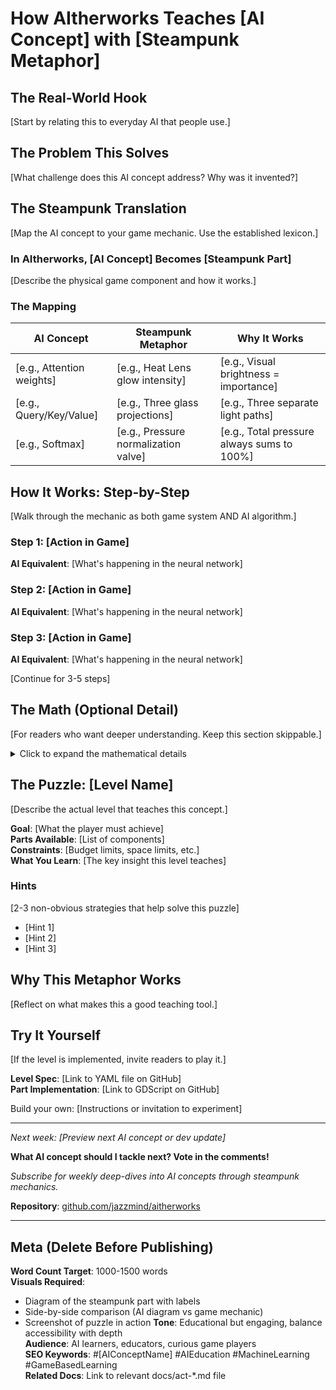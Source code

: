 # How AItherworks Teaches [AI Concept] with [Steampunk Metaphor]

<!-- Example: "How AItherworks Teaches Attention with Looking-Glass Arrays" -->
<!-- Example: "Backpropagation Explained Through Phlogiston Dye" -->

## The Real-World Hook

[Start by relating this to everyday AI that people use.]

<!-- Example: "Attention is why ChatGPT works—it's how the model decides which words to focus on when generating the next one." -->
<!-- Example: "Ever wonder how image recognition knows the difference between a dog and a muffin? Backpropagation." -->

## The Problem This Solves

[What challenge does this AI concept address? Why was it invented?]

<!-- Example: "Before attention mechanisms, language models treated all words equally. That's like reading every word with the same emphasis—you'd miss what matters." -->

## The Steampunk Translation

[Map the AI concept to your game mechanic. Use the established lexicon.]

### In AItherworks, [AI Concept] Becomes [Steampunk Part]

[Describe the physical game component and how it works.]

<!-- Example: "The Looking-Glass Array is a brass frame holding three lenses: Query, Key, and Value. When aetheric marbles (tokens) pass through, the Heat Lens shows which marbles are 'paying attention' to which others." -->

### The Mapping

| AI Concept | Steampunk Metaphor | Why It Works |
|------------|-------------------|--------------|
| [e.g., Attention weights] | [e.g., Heat Lens glow intensity] | [e.g., Visual brightness = importance] |
| [e.g., Query/Key/Value] | [e.g., Three glass projections] | [e.g., Three separate light paths] |
| [e.g., Softmax] | [e.g., Pressure normalization valve] | [e.g., Total pressure always sums to 100%] |

## How It Works: Step-by-Step

[Walk through the mechanic as both game system AND AI algorithm.]

### Step 1: [Action in Game]
**AI Equivalent**: [What's happening in the neural network]

<!-- Example:
### Step 1: Marble Enters Query Lens
**AI Equivalent**: Input token is projected into query space via learned matrix Q
-->

### Step 2: [Action in Game]
**AI Equivalent**: [What's happening in the neural network]

### Step 3: [Action in Game]
**AI Equivalent**: [What's happening in the neural network]

[Continue for 3-5 steps]

## The Math (Optional Detail)

[For readers who want deeper understanding. Keep this section skippable.]

<details>
<summary>Click to expand the mathematical details</summary>

[Formulas, equations, explanations for technical readers]

```
Attention(Q, K, V) = softmax(QK^T / √d_k) V
```

In AItherworks terms:
- Q, K, V = The three projection lenses
- QK^T = Heat comparison between marbles
- softmax = Pressure normalization valve
- Final multiplication by V = Focusing the aether stream

</details>

## The Puzzle: [Level Name]

[Describe the actual level that teaches this concept.]

**Goal**: [What the player must achieve]  
**Parts Available**: [List of components]  
**Constraints**: [Budget limits, space limits, etc.]  
**What You Learn**: [The key insight this level teaches]

<!-- Example:
**Goal**: From 6-token inputs, correctly output token #3  
**Parts Available**: Looking-Glass Array, Heat Lens, Matrix Frames, Residual Rail  
**Constraints**: Mass ≤ 6k cogs (params), Pressure ≤ Medium  
**What You Learn**: How attention focuses on relevant context
-->

### Hints

[2-3 non-obvious strategies that help solve this puzzle]

- [Hint 1]
- [Hint 2]
- [Hint 3]

## Why This Metaphor Works

[Reflect on what makes this a good teaching tool.]

<!-- Example: "The Looking-Glass Array works because attention IS about focus—literally. Making that visual (with glowing lens intensity) makes the abstract concrete." -->

## Try It Yourself

[If the level is implemented, invite readers to play it.]

**Level Spec**: [Link to YAML file on GitHub]  
**Part Implementation**: [Link to GDScript on GitHub]

Build your own: [Instructions or invitation to experiment]

---

*Next week: [Preview next AI concept or dev update]*

**What AI concept should I tackle next? Vote in the comments!**

*Subscribe for weekly deep-dives into AI concepts through steampunk mechanics.*

**Repository**: [github.com/jazzmind/aitherworks](https://github.com/jazzmind/aitherworks)

---

## Meta (Delete Before Publishing)

**Word Count Target**: 1000-1500 words  
**Visuals Required**: 
- Diagram of the steampunk part with labels
- Side-by-side comparison (AI diagram vs game mechanic)
- Screenshot of puzzle in action
**Tone**: Educational but engaging, balance accessibility with depth  
**Audience**: AI learners, educators, curious game players  
**SEO Keywords**: #[AIConceptName] #AIEducation #MachineLearning #GameBasedLearning  
**Related Docs**: Link to relevant docs/act-*.md file

